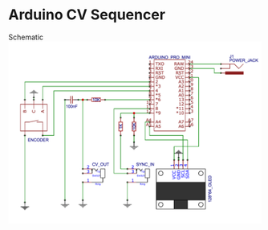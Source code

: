 # Arduino CV Sequencer
Schematic
![Image description](https://github.com/sashaleee/64-Step-CV-Sequencer/blob/master/Schematic.png)
